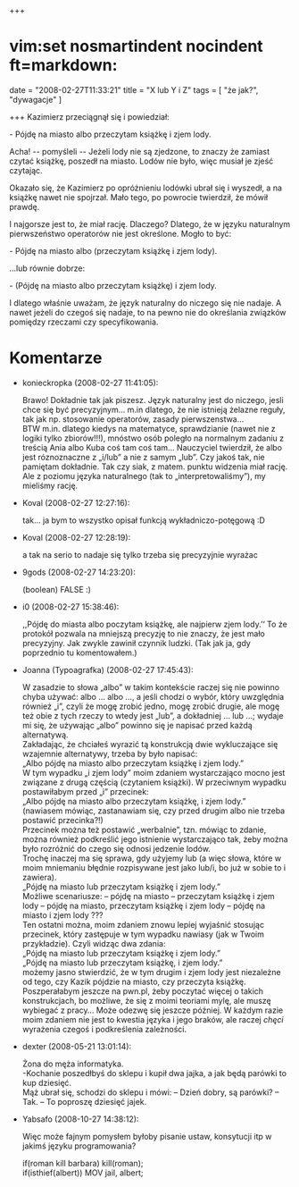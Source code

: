 +++
# vim:set nosmartindent nocindent ft=markdown:
date = "2008-02-27T11:33:21"
title = "X lub Y i Z"
tags = [ "że jak?", "dywagacje" ]

+++
Kazimierz przeciągnął się i powiedział:

\- Pójdę na miasto albo przeczytam książkę i zjem lody.

Acha! -- pomyśleli -- Jeżeli lody nie są zjedzone, to znaczy że zamiast czytać
książkę, poszedł na miasto. Lodów nie było, więc musiał je zjeść czytając.

<!--more-->

Okazało się, że Kazimierz po opróżnieniu lodówki ubrał się i wyszedł, a na
książkę nawet nie spojrzał. Mało tego, po powrocie twierdził, że mówił prawdę.

I najgorsze jest to, że miał rację. Dlaczego? Dlatego, że w języku naturalnym
pierwszeństwo operatorów nie jest określone. Mogło to być:

\- Pójdę na miasto albo (przeczytam książkę i zjem lody).

...lub równie dobrze:

\- (Pójdę na miasto albo przeczytam książkę) i zjem lody.

I dlatego właśnie uważam, że język naturalny do niczego się nie nadaje.  A nawet
jeżeli do czegoś się nadaje, to na pewno nie do określania związków pomiędzy
rzeczami czy specyfikowania.

# Komentarze

* konieckropka (2008-02-27 11:41:05): <p>Brawo! Dokładnie tak jak piszesz. Język
  naturalny jest do niczego, jesli chce się być precyzyjnym&#8230; m.in dlatego,
  że nie istnieją żelazne reguły, tak jak np. stosowanie operatorów, zasady
  pierwszenstwa&#8230; <br /> <span class="caps">BTW</span> m.in. dlatego kiedys
  na matematyce, sprawdzianie (nawet nie z logiki tylko zbiorów!!!), mnóstwo
  osób poległo na normalnym zadaniu z treścią Ania albo Kuba coś tam coś
  tam&#8230; Nauczyciel twierdził, że albo jest róznoznaczne z
  &#8222;i/lub&#8221; a nie z samym &#8222;lub&#8221;. Czy jakoś tak, nie
  pamiętam dokładnie. Tak czy siak, z matem. punktu widzenia miał rację. Ale z
  poziomu języka naturalnego (tak to &#8222;interpretowaliśmy&#8221;), my
  mieliśmy rację.</p>
* Koval (2008-02-27 12:27:16): <p>tak&#8230; ja bym to wszystko opisał funkcją
  wykładniczo-potęgową :D</p>
* Koval (2008-02-27 12:28:19): <p>a tak na serio to nadaje się tylko trzeba się
  precyzyjnie wyrażac</p>
* 9gods (2008-02-27 14:23:20): <p>(boolean) <span class="caps">FALSE</span>
  :)</p>
* i0 (2008-02-27 15:38:46): <p>,,Pójdę do miasta albo poczytam książkę, ale
  najpierw zjem lody.&#8217;&#8216; To że protokół pozwala na mniejszą precyzję
  to nie znaczy, że jest mało precyzyjny. Jak zwykle zawinił czynnik ludzki.
  (Tak jak ja, gdy poprzednio tu komentowałem.)</p>
* Joanna (Typoagrafka) (2008-02-27 17:45:43): <p>W zasadzie to słowa
  &#8222;albo&#8221; w takim kontekście raczej się nie powinno chyba używać:
  albo &#8230; albo &#8230;, a jeśli chodzi o wybór, który uwzględnia również
  &#8222;i&#8221;, czyli że mogę zrobić jedno, mogę zrobić drugie, ale mogę też
  obie z tych rzeczy to wtedy jest &#8222;lub&#8221;, a dokładniej &#8230; lub
  &#8230;; wydaje mi się, że używając &#8222;albo&#8221; powinno się je napisać
  przed każdą alternatywą.<br /> Zakładając, że chciałeś wyrazić tą konstrukcją
  dwie wykluczające się wzajemnie alternatywy, trzeba by było napisać: <br />
  &#8222;Albo pójdę na miasto albo przeczytam książkę i zjem lody.&#8221;<br />
  W tym wypadku &#8222;i zjem lody&#8221; moim zdaniem wystarczająco mocno jest
  związane z drugą częścią (czytaniem książki). W przeciwnym wypadku
  postawiłabym przed &#8222;i&#8221; przecinek:<br /> &#8222;Albo pójdę na
  miasto albo przeczytam książkę, i zjem lody.&#8221;<br /> (nawiasem mówiąc,
  zastanawiam się, czy przed drugim albo nie trzeba postawić przecinka?!)<br />
  Przecinek można też postawić &#8222;werbalnie&#8221;, tzn. mówiąc to zdanie,
  można również podkreślić jego istnienie wystarczająco tak, żeby można było
  rozróżnić do czego się odnosi jedzenie lodów.<br /> Trochę inaczej ma się
  sprawa, gdy użyjemy lub (a więc słowa, które w moim mniemaniu błędnie
  rozpisywane jest jako lub/i, bo już w sobie to i zawiera).<br /> &#8222;Pójdę
  na miasto lub przeczytam książkę i zjem lody.&#8221;<br /> Możliwe
  scenariusze: &#8211; pójdę na miasto &#8211; przeczytam książkę i zjem lody
  &#8211; pójdę na miasto, przeczytam książkę i zjem lody &#8211; pójdę na
  miasto i zjem lody ???<br /> Ten ostatni można, moim zdaniem znowu lepiej
  wyjaśnić stosując przecinek, który zastępuje w tym wypadku nawiasy (jak w
  Twoim przykładzie). Czyli widząc dwa zdania:<br /> &#8222;Pójdę na miasto lub
  przeczytam książkę i zjem lody.&#8221;<br /> &#8222;Pójdę na miasto lub
  przeczytam książkę, i zjem lody.&#8221;<br /> możemy jasno stwierdzić, że w
  tym drugim i zjem lody jest niezależne od tego, czy Kazik pójdzie na miasto,
  czy przeczyta książkę.<br /> Poszperałabym jeszcze na pwn.pl, żeby poczytać
  więcej o takich konstrukcjach, bo możliwe, że się z moimi teoriami mylę, ale
  muszę wybiegać z pracy&#8230; Może odezwę się jeszcze później. W każdym razie
  moim zdaniem nie jest to kwestia języka i jego braków, ale raczej
  <em>chęci</em> wyrażenia czegoś i podkreślenia zależności.</p>
* dexter (2008-05-21 13:01:14): <p>Żona do męża informatyka.<br /> -Kochanie
  poszedłbyś do sklepu i kupił dwa jajka, a jak będą parówki to kup dziesięć.<br
  /> Mąż ubrał się, schodzi do sklepu i mówi: &#8211; Dzień dobry, są parówki?
  &#8211; Tak. &#8211; To poproszę dziesięć jajek.</p>
* Yabsafo (2008-10-27 14:38:12): <p>Więc może fajnym pomysłem byłoby pisanie
  ustaw, konsytucji itp w jakimś języku programowania?</p>  <p>if(roman kill
  barbara) kill(roman);<br /> if(isthief(albert)) <span class="caps">MOV</span>
  jail, albert;</p>
